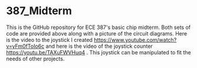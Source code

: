 # 387_Midterm
This is the GitHub repository for ECE 387's basic chip midterm.
Both sets of code are provided above along with a picture of the circuit diagrams.
Here is the video to the joystick I created https://www.youtube.com/watch?v=yFm0fToIo6c
and here is the video of the joystick counter https://youtu.be/TAXuFWVHuq4 .
This joystick can be manipulated to fit the needs of other projects.
